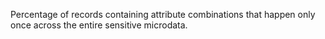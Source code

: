 Percentage of records containing attribute combinations that happen only once across the entire sensitive microdata.

